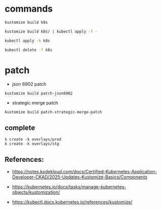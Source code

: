 # commands
```bash
kustomize build k8s

kustomize build k8s/ | kubectl apply -f -

kubectl apply -k k8s

kubectl delete -f k8s
```

# patch
- json 6902 patch

```
kustomize build patch-json6902
```

- strategic merge patch
```
kustomize build patch-strategic-merge-patch
```

## complete
```
k create -k overlays/prod
k create -k overlays/stg
```


## References:
- https://notes.kodekloud.com/docs/Certified-Kubernetes-Application-Developer-CKAD/2025-Updates-Kustomize-Basics/Components 

- https://kubernetes.io/docs/tasks/manage-kubernetes-objects/kustomization/

- https://kubectl.docs.kubernetes.io/references/kustomize/
